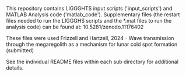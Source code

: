 This repository contains LIGGGHTS input scripts ('input_scripts') and MATLAB Analysis code ('matlab_code'). 
Supplementary files (the restart files needed to run the LIGGGHS scripts and the *.mat files to run the analysis code) can be found at:
10.5281/zenodo.11176402

These files were used Frizzell and Hartzell, 2024 - Wave transmission through the megaregolith as a mechanism for lunar cold spot formation (submitted)

See the individual README files within each sub directory for additional details.
